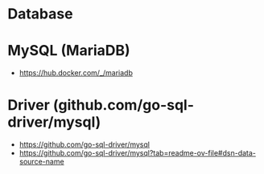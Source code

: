 # Database
# MySQL (MariaDB)
- https://hub.docker.com/_/mariadb
# Driver (github.com/go-sql-driver/mysql)
- https://github.com/go-sql-driver/mysql
- https://github.com/go-sql-driver/mysql?tab=readme-ov-file#dsn-data-source-name
